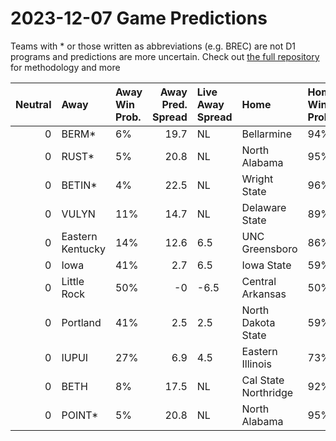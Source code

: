 # 2023-12-07 Game Predictions
Teams with * or those written as abbreviations (e.g. BREC) are not D1 programs and predictions are more uncertain. Check out [the full repository](https://github.com/grdavis/college-basketball-elo) for methodology and more

|   Neutral | Away             | Away Win Prob.   |   Away Pred. Spread | Live Away Spread   | Home                 | Home Win Prob.   |   Home Pred. Spread |
|----------:|:-----------------|:-----------------|--------------------:|:-------------------|:---------------------|:-----------------|--------------------:|
|         0 | BERM*            | 6%               |                19.7 | NL                 | Bellarmine           | 94%              |               -19.7 |
|         0 | RUST*            | 5%               |                20.8 | NL                 | North Alabama        | 95%              |               -20.8 |
|         0 | BETIN*           | 4%               |                22.5 | NL                 | Wright State         | 96%              |               -22.5 |
|         0 | VULYN            | 11%              |                14.7 | NL                 | Delaware State       | 89%              |               -14.7 |
|         0 | Eastern Kentucky | 14%              |                12.6 | 6.5                | UNC Greensboro       | 86%              |               -12.6 |
|         0 | Iowa             | 41%              |                 2.7 | 6.5                | Iowa State           | 59%              |                -2.7 |
|         0 | Little Rock      | 50%              |                -0   | -6.5               | Central Arkansas     | 50%              |                 0   |
|         0 | Portland         | 41%              |                 2.5 | 2.5                | North Dakota State   | 59%              |                -2.5 |
|         0 | IUPUI            | 27%              |                 6.9 | 4.5                | Eastern Illinois     | 73%              |                -6.9 |
|         0 | BETH             | 8%               |                17.5 | NL                 | Cal State Northridge | 92%              |               -17.5 |
|         0 | POINT*           | 5%               |                20.8 | NL                 | North Alabama        | 95%              |               -20.8 |